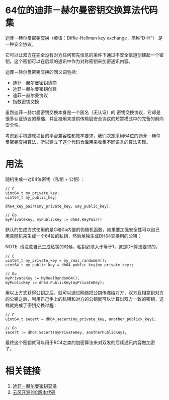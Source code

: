 64位的迪菲－赫尔曼密钥交换算法代码集
===============================

迪菲－赫尔曼密钥交换（英语：Diffie–Hellman key exchange，简称“D-H”） 是一种安全协议。

它可以让双方在完全没有对方任何预先信息的条件下通过不安全信道创建起一个密钥。这个密钥可以在后续的通讯中作为对称密钥来加密通讯内容。

迪菲－赫尔曼密钥交换的同义词包括:

* 迪菲－赫尔曼密钥协商
* 迪菲－赫尔曼密钥创建
* 迪菲－赫尔曼协议
* 指数密钥交换

虽然迪菲－赫尔曼密钥交换本身是一个匿名（无认证）的 密钥交换协议，它却是很多认证协议的基础，并且被用来提供传输层安全协议的短暂模式中的完备的前向安全性。

考虑到手机游戏项目的平台兼容性和效率要求，我们决定采用64位的迪菲－赫尔曼密钥交换算法，所以建立了这个代码仓库用来收集不同语言的算法实现。

用法
====

随机生成一对64位密钥（私钥 + 公钥）：

```
// C
uint64_t my_private_key;
uint64_t my_public_key;

dh64_key_pair(&my_private_key, &my_public_key);

// Go
myPrivateKey, myPublicKey := dh64.KeyPair()
```

默认的生成方式使用的是C和Go内置的伪随机函数，如果要加强安全性可以自己用真随机来生成一个64位的私钥，然后单独生成DH64交换用的公钥：

NOTE: 请注意自己生成私钥的时候，私钥必须大于等于1，这是DH算法要求的。

```
// C
uint64_t my_private_key = my_real_random64();
uint64_t my_public_key = dh64_public_key(my_private_key);

// Go
myPrivateKey := MyRealRandom64();
myPublicKey := dh64.PublicKey(myPrivateKey);
```

用以上方式获得公钥之后，就可以通过网络把公钥传递给对方，双方互相拿到对方的公钥之后，利用自己手上的私钥和对方的公钥就可以计算出双方一致的密钥，这样就完成了密钥交换过程：

```
// C
uint64_t secert = dh64_secert(my_private_key, another_publick_key);

// Go
secert := dh64.Secert(myPrivateKey, anotherPublicKey);
```

最终这个密钥就可以用于RC4之类的加密算法来对双发的后续通讯内容做加密了。

相关链接
=======

1. [迪菲－赫尔曼密钥交换](https://zh.wikipedia.org/wiki/%E8%BF%AA%E8%8F%B2%EF%BC%8D%E8%B5%AB%E5%B0%94%E6%9B%BC%E5%AF%86%E9%92%A5%E4%BA%A4%E6%8D%A2)
2. [云风开源的C版本代码](https://gist.github.com/cloudwu/8838724)
